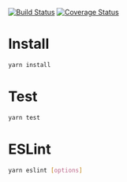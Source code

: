 [![Build Status](https://travis-ci.org/YoshinoriN/git-commit-statistics.svg?branch=master)](https://travis-ci.org/YoshinoriN/git-commit-statistics) [![Coverage Status](https://coveralls.io/repos/github/YoshinoriN/git-commit-statistics/badge.svg?branch=master)](https://coveralls.io/github/YoshinoriN/git-commit-statistics?branch=master)

# Install

```sh
yarn install
```

# Test

```sh
yarn test
```

# ESLint

```sh
yarn eslint [options]
```
